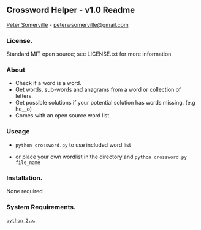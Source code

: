 ## Crossword Helper - v1.0 Readme
[Peter Somerville](http://www.pedros-stuffs.com) - peterwsomerville@gmail.com

### License.
Standard MIT open source; see LICENSE.txt for more information

### About

- Check if a word is a word.
- Get words, sub-words and anagrams from a word or collection of letters.
- Get possible solutions if your potential solution has words missing. (e.g he__o)
- Comes with an open source word list.

### Useage

- `python crossword.py` to use included word list 

- or place your own wordlist in the directory and `python crossword.py file_name`

### Installation.
None required

### System Requirements.
[`python 2.x`](http://www.python.org).